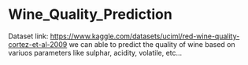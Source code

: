 # Wine_Quality_Prediction
Dataset link: https://www.kaggle.com/datasets/uciml/red-wine-quality-cortez-et-al-2009
we can able to predict the quality of wine based on variuos parameters like sulphar, acidity, volatile, etc...
